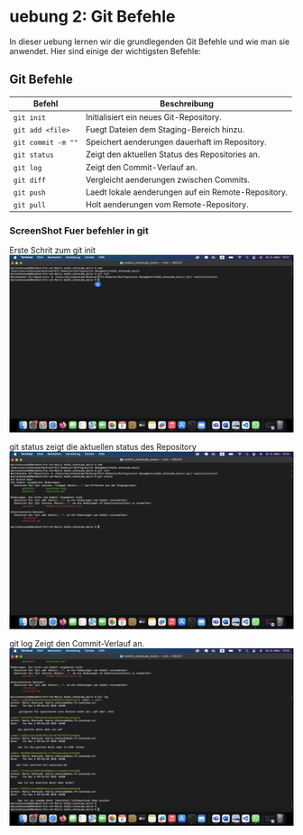 # uebung 2: Git Befehle

In dieser uebung lernen wir die grundlegenden Git Befehle und wie man sie anwendet. Hier sind einige der wichtigsten Befehle:

## Git Befehle

| Befehl             | Beschreibung                                       |
|--------------------|----------------------------------------------------|
| `git init`         | Initialisiert ein neues Git-Repository.            |
| `git add <file>`   | Fuegt Dateien dem Staging-Bereich hinzu.            |
| `git commit -m ""` | Speichert aenderungen dauerhaft im Repository.      |
| `git status`       | Zeigt den aktuellen Status des Repositories an.    |
| `git log`          | Zeigt den Commit-Verlauf an.                       |
| `git diff`         | Vergleicht aenderungen zwischen Commits.            |
| `git push`         | Laedt lokale aenderungen auf ein Remote-Repository.  |
| `git pull`         | Holt aenderungen vom Remote-Repository.             |

### ScreenShot Fuer befehler in git 

Erste Schrit zum git init
![git init](resources/Images/git_init.png)

git status zeigt die aktuellen status des Repository
![git_status](resources/Images/git_status.png)

git log Zeigt den Commit-Verlauf an.
![git_log](resources/Images/git_log.png)

